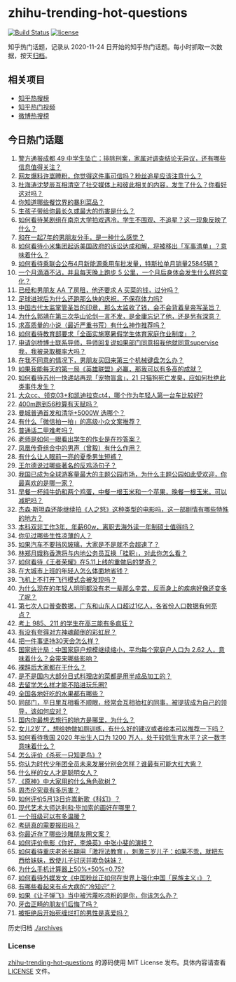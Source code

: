 # zhihu-trending-hot-questions

[![Build Status](https://github.com/justjavac/zhihu-trending-hot-questions/workflows/ci/badge.svg?branch=master)](https://github.com/justjavac/zhihu-trending-hot-questions/actions)
[![license](https://img.shields.io/github/license/justjavac/zhihu-trending-hot-questions)](https://github.com/justjavac/zhihu-trending-hot-questions/blob/master/LICENSE)

知乎热门话题，记录从 2020-11-24 日开始的知乎热门话题。每小时抓取一次数据，按天[归档](./archives)。

## 相关项目

- [知乎热搜榜](https://github.com/justjavac/zhihu-trending-top-search)
- [知乎热门视频](https://github.com/justjavac/zhihu-trending-hot-video)
- [微博热搜榜](https://github.com/justjavac/weibo-trending-hot-search)

## 今日热门话题

<!-- BEGIN -->
<!-- 最后更新时间 Thu May 13 2021 08:14:57 GMT+0800 (China Standard Time) -->

1. [警方通报成都 49
   中学生坠亡：排除刑案，家属对调查结论无异议，还有哪些信息值得关注？](https://www.zhihu.com/question/458909971)
2. [网友爆料许嵩睡粉，你觉得这件事可信吗？粉丝追星应该注意什么？](https://www.zhihu.com/question/459044865)
3. [杜海涛沈梦辰互相清空了社交媒体上和彼此相关的内容，发生了什么？你看好这对吗？](https://www.zhihu.com/question/459091147)
4. [你知道哪些餐饮界的暴利菜品？](https://www.zhihu.com/question/430100068)
5. [生孩子带给你最长久或最大的伤害是什么？](https://www.zhihu.com/question/458813300)
6. [如何看待某剧组在南京大学拍戏遇冷，学生不围观、不追星？这一现象反映了什么？](https://www.zhihu.com/question/458770659)
7. [和在一起7年的男朋友分手，是一种什么感觉？](https://www.zhihu.com/question/311800723)
8. [如何看待小米集团起诉美国政府的诉讼达成和解，将被移出「军事清单」？意味着什么？](https://www.zhihu.com/question/459013673)
9. [如何看待乘联会公布4月新能源乘用车批发量，特斯拉单月销量25845辆？](https://www.zhihu.com/question/458877707)
10. [一个月滴酒不沾，并且每天晚上跑步 5
    公里，一个月后身体会发生什么样的变化？](https://www.zhihu.com/question/405285583)
11. [已经和男朋友 AA 了房租，他还要求 A 买菜的钱，过分吗？](https://www.zhihu.com/question/453271533)
12. [足球进球后为什么还跑那么快的庆祝，不保存体力吗?](https://www.zhihu.com/question/458226019)
13. [中国古代太监掌管圣旨的印章，那么太监收了钱，会不会背着皇帝写圣旨？](https://www.zhihu.com/question/455745711)
14. [为什么郭靖在第三次华山论剑一言不发，是金庸忘记了他，还是另有深意？](https://www.zhihu.com/question/21249025)
15. [求高质量的小说（最近严重书荒）有什么神作推荐吗？](https://www.zhihu.com/question/345478198)
16. [如何看待教育部要求「全面实施寒暑假学生体育家庭作业制度」？](https://www.zhihu.com/question/458819623)
17. [申请剑桥博士联系导师，导师回复说如果部门同意招我他就同意supervise我，我被录取概率大吗？](https://www.zhihu.com/question/458531364)
18. [在我不同意的情况下，男朋友买回来第三个机械键盘怎么办？](https://www.zhihu.com/question/454654781)
19. [如果我能每天的第一局《英雄联盟》必赢，那我可以有多高的成就？](https://www.zhihu.com/question/453307486)
20. [如何看待苏州一快递站再现「宠物盲盒」，21
    只猫狗死亡发臭，应如何杜绝此类事件发生？](https://www.zhihu.com/question/459005393)
21. [大众cc、领克03+和凯迪拉克ct4，哪个作为年轻人第一台车比较好?](https://www.zhihu.com/question/386263270)
22. [400m跑到56秒算有天赋吗？](https://www.zhihu.com/question/455941157)
23. [曼城普通首发和清华+5000W 选哪个？](https://www.zhihu.com/question/458935007)
24. [有什么「微信拍一拍」的高级小众文案推荐？](https://www.zhihu.com/question/447518769)
25. [普通话二甲难考吗？](https://www.zhihu.com/question/296008893)
26. [老师是如何一眼看出学生的作业是在抄答案？](https://www.zhihu.com/question/446221874)
27. [凤凰传奇组合中的男声（曾毅）有什么作用？](https://www.zhihu.com/question/19599617)
28. [有什么让人眼前一亮的夏季男生短裤？](https://www.zhihu.com/question/335054185)
29. [王尔德说过哪些著名的反鸡汤句子？](https://www.zhihu.com/question/352930521)
30. [我国已成为全球游客量最大的主题公园市场，为什么主题公园如此受欢迎，你最喜欢的是哪一家？](https://www.zhihu.com/question/458193805)
31. [早餐一杯纯牛奶和两个鸡蛋，中餐一根玉米和一个苹果，晚餐一根玉米。可以减肥吗？](https://www.zhihu.com/question/449869703)
32. [杰森·斯坦森还能继续拍《人之怒》这种类型的电影吗，这一部剧情有哪些特殊的地方？](https://www.zhihu.com/question/457375414)
33. [本科双非工作3年，年薪60w，离职去海外读一年制硕士值得吗？](https://www.zhihu.com/question/458347661)
34. [你见过哪些生性凉薄的人？](https://www.zhihu.com/question/429319229)
35. [如果汽车不要挡风玻璃，大家是不是就不会超速了？](https://www.zhihu.com/question/453038354)
36. [林郑月娥称香港将与内地公务员互换「挂职」，对此你怎么看？](https://www.zhihu.com/question/458804652)
37. [如何看待《王者荣耀》在5.11上线的重做后的梦奇？](https://www.zhihu.com/question/458854022)
38. [在大城市上班的年轻人怎么体面地省钱？](https://www.zhihu.com/question/420243795)
39. [飞机上不打开飞行模式会被发现吗？](https://www.zhihu.com/question/448267257)
40. [为什么现在的年轻人明明都没有老一辈那么辛苦，反而身上的疾病好像还变多了呢？](https://www.zhihu.com/question/458382123)
41. [第七次人口普查数据，广东和山东人口超过1亿人，各省份人口数据有何亮点？](https://www.zhihu.com/question/458855355)
42. [考上 985、211 的学生在高三能有多疯狂？](https://www.zhihu.com/question/336622881)
43. [有没有夸得对方神魂颠倒的彩虹屁？](https://www.zhihu.com/question/425102721)
44. [把一件事坚持30天会怎么样？](https://www.zhihu.com/question/445399418)
45. [国家统计局：中国家庭户规模继续缩小，平均每个家庭户人口为 2.62
    人，意味着什么？会带来哪些影响？](https://www.zhihu.com/question/458817764)
46. [裸辞后大家都在干什么？](https://www.zhihu.com/question/455096322)
47. [是不是国内大部分日式料理店的菜都是用半成品加工的？](https://www.zhihu.com/question/25686948)
48. [去留学怎么样才能不陷进玩乐圈?](https://www.zhihu.com/question/455259235)
49. [全国各地好吃的水果都有哪些？](https://www.zhihu.com/question/396304597)
50. [同部门，平日里互相看不顺眼，经常会互相抬杠的同事，被提拔成为自己的领导，该如何应对？](https://www.zhihu.com/question/455051436)
51. [国内你最想去旅行的地方是哪里，为什么？](https://www.zhihu.com/question/430741673)
52. [女儿2岁了，想给她做如厕训练，有什么好的建议或者绘本可以推荐一下吗？](https://www.zhihu.com/question/458367044)
53. [如何看待我国 2020 年出生人口为 1200
    万人，处于较低生育水平？这一数字意味着什么？](https://www.zhihu.com/question/458828004)
54. [怎么评价《杀死一只知更鸟》?](https://www.zhihu.com/question/279914409)
55. [你认为时代少年团全员未来发展分别会怎样？谁最有可能大红大紫？](https://www.zhihu.com/question/457302819)
56. [什么样的女人才是聪明女人？](https://www.zhihu.com/question/31502344)
57. [《原神》中大家用的什么角色砍树？](https://www.zhihu.com/question/457105267)
58. [周杰伦究竟有多厉害？](https://www.zhihu.com/question/284816654)
59. [如何评价5月13日许嵩新歌《科幻》？](https://www.zhihu.com/question/459126468)
60. [现代艺术大师达利和·毕加索的画好在哪里？](https://www.zhihu.com/question/19934954)
61. [一个班级可以有多温暖？](https://www.zhihu.com/question/318128959)
62. [考研真的需要报班吗？](https://www.zhihu.com/question/313929839)
63. [你最近存了哪些沙雕朋友圈文案？](https://www.zhihu.com/question/454044987)
64. [如何评价电影《你好，李焕英》中张小斐的演技？](https://www.zhihu.com/question/444445938)
65. [如何看待重庆老爸长期用「激将法教育」，刺激三岁儿子：如果不乖，就把东西给妹妹，致使儿子讨厌并欺负妹妹？](https://www.zhihu.com/question/458830152)
66. [为什么手机计算器上50%+50%=0.75?](https://www.zhihu.com/question/453500291)
67. [如何看待外媒发文《中国粉丝正如何在世界上强化中国「民族主义」》？](https://www.zhihu.com/question/458741420)
68. [有哪些看起来有点大病的“冷知识”？](https://www.zhihu.com/question/458360832)
69. [如果《让子弹飞》当中被污蔑吃凉粉的是你，你该怎么办？](https://www.zhihu.com/question/333769627)
70. [牙齿正畸的朋友们后悔了吗？](https://www.zhihu.com/question/308980503)
71. [被拒绝后开始死缠烂打的男性是真爱吗？](https://www.zhihu.com/question/27019446)

<!-- END -->

历史归档 [./archives](./archives)

### License

[zhihu-trending-hot-questions](https://github.com/justjavac/zhihu-trending-hot-questions)
的源码使用 MIT License 发布。具体内容请查看 [LICENSE](./LICENSE) 文件。
